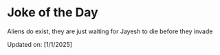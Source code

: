 # Joke of the Day

<!-- #joke -->
Aliens do exist, they are just waiting for Jayesh to die before they invade

Updated on: [1/1/2025]
<!-- #jokeEnd -->